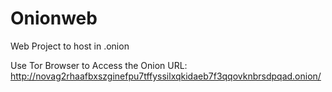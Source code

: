 # Onionweb
Web Project to host in .onion 

Use Tor Browser to Access the Onion URL:
http://novag2rhaafbxszginefpu7tffyssilxqkidaeb7f3qqovknbrsdpqad.onion/
